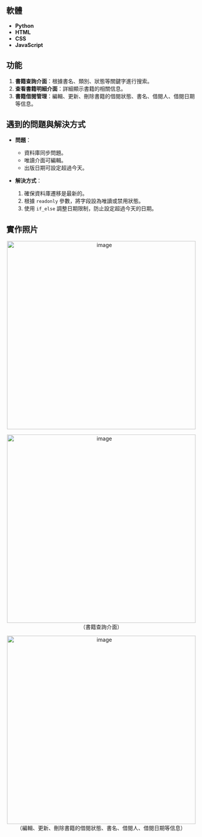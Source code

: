 ## 軟體

- **Python**
- **HTML**
- **CSS**
- **JavaScript**

## 功能

1. **書籍查詢介面**：根據書名、類別、狀態等關鍵字進行搜索。
2. **查看書籍明細介面**：詳細顯示書籍的相關信息。
3. **書籍借閱管理**：編輯、更新、刪除書籍的借閱狀態、書名、借閱人、借閱日期等信息。

## 遇到的問題與解決方式

- **問題**：
  - 資料庫同步問題。
  - 唯讀介面可編輯。
  - 出版日期可設定超過今天。

- **解決方式**：
  1. 確保資料庫遷移是最新的。
  2. 根據 `readonly` 參數，將字段設為唯讀或禁用狀態。
  3. 使用 `if_else` 調整日期限制，防止設定超過今天的日期。

## 實作照片
<p align="center">
  <img width="500" alt="image" src="https://github.com/user-attachments/assets/e79e5c25-8261-48fd-8d30-41586554c414">
  <br>
</p>
<p align="center">
  <img width="500" alt="image" src="https://github.com/user-attachments/assets/381fda82-6f40-4315-8bed-763280be95be">
  <br>
  （書籍查詢介面）
</p>
<p align="center">
  <img width="500" alt="image" src="https://github.com/user-attachments/assets/893b246a-9587-4a8f-b493-262866989e26">
  <br>
  （編輯、更新、刪除書籍的借閱狀態、書名、借閱人、借閱日期等信息）
</p>
